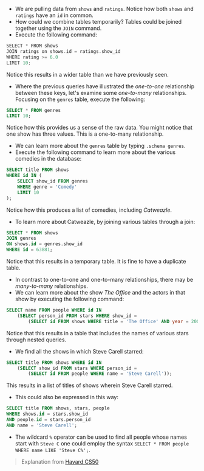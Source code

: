 - We are pulling data from `shows` and `ratings`. Notice how both `shows` and `ratings` have an `id` in common.
- How could we combine tables temporarily? Tables could be joined together using the `JOIN` command.
- Execute the following command:

```c
SELECT * FROM shows
JOIN ratings on shows.id = ratings.show_id
WHERE rating >= 6.0
LIMIT 10;
```

Notice this results in a wider table than we have previously seen.

- Where the previous queries have illustrated the _one-to-one_ relationship between these keys, let's examine some _one-to-many_ relationships. Focusing on the `genres` table, execute the following:

```sql
SELECT * FROM genres
LIMIT 10;
```

Notice how this provides us a sense of the raw data. You might notice that one show has three values. This is a one-to-many relationship.

- We can learn more about the `genres` table by typing `.schema genres`.
- Execute the following command to learn more about the various comedies in the database:

```sql
SELECT title FROM shows
WHERE id IN (
	SELECT show_id FROM genres
	WHERE genre = 'Comedy'
	LIMIT 10
);
```

Notice how this produces a list of comedies, including _Catweazle_.

- To learn more about Catweazle, by joining various tables through a join:

```sql
SELECT * FROM shows
JOIN genres
ON shows.id = genres.show_id
WHERE id = 63881;
```

Notice that this results in a temporary table. It is fine to have a duplicate table.

- In contrast to one-to-one and one-to-many relationships, there may be _many-to-many_ relationships.
- We can learn more about the show _The Office_ and the actors in that show by executing the following command:

```sql
SELECT name FROM people WHERE id IN 
	(SELECT person_id FROM stars WHERE show_id = 
		(SELECT id FROM shows WHERE title = 'The Office' AND year = 2005));
```

Notice that this results in a table that includes the names of various stars through nested queries.

- We find all the shows in which Steve Carell starred:

```sql
SELECT title FROM shows WHERE id IN 
	(SELECT show_id FROM stars WHERE person_id = 
		(SELECT id FROM people WHERE name = 'Steve Carell'));
```

This results in a list of titles of shows wherein Steve Carell starred.

- This could also be expressed in this way:

```sql
SELECT title FROM shows, stars, people 
WHERE shows.id = stars.show_id
AND people.id = stars.person_id
AND name = 'Steve Carell';
```

- The wildcard `%` operator can be used to find all people whose names start with `Steve C` one could employ the syntax `SELECT * FROM people WHERE name LIKE 'Steve C%';`.

> Explanation from [Havard CS50](https://cs50.harvard.edu/x/2025/notes/7/#joins)
